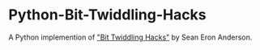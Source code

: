 # Python-Bit-Twiddling-Hacks
A Python implemention of ["Bit Twiddling Hacks"](https://graphics.stanford.edu/~seander/bithacks.html) by Sean Eron Anderson.
